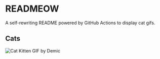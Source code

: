 # READMEOW

A self-rewriting README powered by GitHub Actions to display cat gifs.

## Cats

![Cat Kitten GIF by Demic](https://media1.giphy.com/media/3oriO0OEd9QIDdllqo/200.gif?cid=9acd02da5t20vxmsap53uoq358n0db5ly0blnkqjuhy3cjty&ep=v1_gifs_search&rid=200.gif&ct=g)
